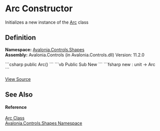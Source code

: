 # Arc Constructor


Initializes a new instance of the <a href="T_Avalonia_Controls_Shapes_Arc">Arc</a> class



## Definition
**Namespace:** <a href="N_Avalonia_Controls_Shapes">Avalonia.Controls.Shapes</a>  
**Assembly:** Avalonia.Controls (in Avalonia.Controls.dll) Version: 11.2.0

<Tabs groupId="api-code-preview">
<TabItem value="csharp" label="C#">
```csharp
public Arc()
```
</TabItem>
<TabItem value="vb" label="VB">
```vb
Public Sub New
```
</TabItem>
<TabItem value="fsharp" label="F#">
```fsharp
new : unit -> Arc
```
</TabItem>
</Tabs>



<a href="https://github.com/AvaloniaUI/Avalonia/tree/master/src/Avalonia.Controls/Shapes/Arc.cs" title="View the source code">View Source</a>



## See Also


#### Reference
<a href="T_Avalonia_Controls_Shapes_Arc">Arc Class</a>  
<a href="N_Avalonia_Controls_Shapes">Avalonia.Controls.Shapes Namespace</a>  
